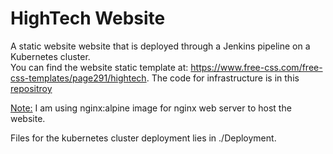# HighTech Website

A static website website that is deployed through a Jenkins pipeline on a Kubernetes cluster. <br />
You can find the website static template at: https://www.free-css.com/free-css-templates/page291/hightech.
The code for infrastructure is in this [repositroy](https://github.com/andrew-anter/hightech-app-Infrastructure/)

<ins>Note:</ins> I am using nginx:alpine image for nginx web server to host the website.

Files for the kubernetes cluster deployment lies in ./Deployment.


